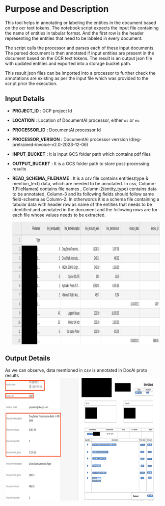 # Purpose and Description
This tool helps in annotating or labeling the entities in the document based on the ocr text tokens. The notebook script expects the input file containing the name of entities in tabular format. And the first row is the header representing the entities that need to be labeled in every document.

The script calls the processor and parses each of these input documents. The parsed document is then annotated if input entities are present in the document based on the OCR text tokens. The result is an output json file with updated entities and exported into a storage bucket path.

This result json files can be imported into a processor to further check the annotations are existing as per the input file which was provided to the script prior the execution.

## Input Details
* **PROJECT_ID** : GCP project Id
* **LOCATION** : Location of DocumentAI processor, either `us` or `eu`
* **PROCESSOR_ID** : DocumentAI processor Id
* **PROCESSOR_VERSION** : DocumentAI processor verrsion Id(eg- pretrained-invoice-v2.0-2023-12-06)
* **INPUT_BUCKET** : It is input GCS folder path which contains pdf files
* **OUTPUT_BUCKET** : It is a GCS folder path to store post-processing results
* **READ_SCHEMA_FILENAME** : It is a csv file contains entities(type & mention_text) data, which are needed to be annotated. In csv, Column-1(FileNames) contains file names , Column-2(entity_type) contains data to be annotated, Column-3 and its following fields should follow same field-schema as Column-2.
In otherwords it is a schema file containing a tabular data with header row as name of the entities that needs to be identified and annotated in the document and the following rows are for each file whose values needs to be extracted.

    <img src='./images/csv_sample.png' width=800 height=400 alt="csv_sample_image">

## Output Details
As we can observe, data mentioned in csv is annotated in DocAI proto results
<img src='./images/output_sample.png' width=800 height=400 alt="output_image"></img>
